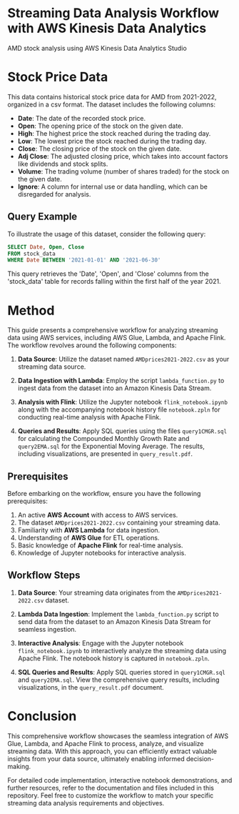 # Streaming Data Analysis Workflow with AWS Kinesis Data Analytics
AMD stock analysis using AWS Kinesis Data Analytics Studio

# Stock Price Data

This data contains historical stock price data for AMD from 2021-2022, organized in a csv format. The dataset includes the following columns:

- **Date**: The date of the recorded stock price.
- **Open**: The opening price of the stock on the given date.
- **High**: The highest price the stock reached during the trading day.
- **Low**: The lowest price the stock reached during the trading day.
- **Close**: The closing price of the stock on the given date.
- **Adj Close**: The adjusted closing price, which takes into account factors like dividends and stock splits.
- **Volume**: The trading volume (number of shares traded) for the stock on the given date.
- **Ignore**: A column for internal use or data handling, which can be disregarded for analysis.

## Query Example

To illustrate the usage of this dataset, consider the following query:

```sql
SELECT Date, Open, Close
FROM stock_data
WHERE Date BETWEEN '2021-01-01' AND '2021-06-30'
```

This query retrieves the 'Date', 'Open', and 'Close' columns from the 'stock_data' table for records falling within the first half of the year 2021.

# Method

This guide presents a comprehensive workflow for analyzing streaming data using AWS services, including AWS Glue, Lambda, and Apache Flink. The workflow revolves around the following components:

1. **Data Source**: Utilize the dataset named `AMDprices2021-2022.csv` as your streaming data source.

2. **Data Ingestion with Lambda**: Employ the script `lambda_function.py` to ingest data from the dataset into an Amazon Kinesis Data Stream.

3. **Analysis with Flink**: Utilize the Jupyter notebook `flink_notebook.ipynb` along with the accompanying notebook history file `notebook.zpln` for conducting real-time analysis with Apache Flink.

4. **Queries and Results**: Apply SQL queries using the files `query1CMGR.sql` for calculating the Compounded Monthly Growth Rate and `query2EMA.sql` for the Exponential Moving Average. The results, including visualizations, are presented in `query_result.pdf`.

## Prerequisites

Before embarking on the workflow, ensure you have the following prerequisites:

1. An active **AWS Account** with access to AWS services.
2. The dataset `AMDprices2021-2022.csv` containing your streaming data.
3. Familiarity with **AWS Lambda** for data ingestion.
4. Understanding of **AWS Glue** for ETL operations.
5. Basic knowledge of **Apache Flink** for real-time analysis.
6. Knowledge of Jupyter notebooks for interactive analysis.

## Workflow Steps

1. **Data Source**: Your streaming data originates from the `AMDprices2021-2022.csv` dataset.

2. **Lambda Data Ingestion**: Implement the `lambda_function.py` script to send data from the dataset to an Amazon Kinesis Data Stream for seamless ingestion.

3. **Interactive Analysis**: Engage with the Jupyter notebook `flink_notebook.ipynb` to interactively analyze the streaming data using Apache Flink. The notebook history is captured in `notebook.zpln`.

4. **SQL Queries and Results**: Apply SQL queries stored in `query1CMGR.sql` and `query2EMA.sql`. View the comprehensive query results, including visualizations, in the `query_result.pdf` document.

# Conclusion

This comprehensive workflow showcases the seamless integration of AWS Glue, Lambda, and Apache Flink to process, analyze, and visualize streaming data. With this approach, you can efficiently extract valuable insights from your data source, ultimately enabling informed decision-making.

For detailed code implementation, interactive notebook demonstrations, and further resources, refer to the documentation and files included in this repository. Feel free to customize the workflow to match your specific streaming data analysis requirements and objectives.
